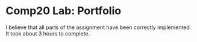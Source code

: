 # Comp20 Lab: Portfolio

I believe that all parts of the assignment have been correctly implemented.
It took about 3 hours to complete.
